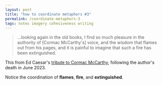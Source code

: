 ```yaml
---
layout: post
title: "how to coordinate metaphors #3"
permalink: /coordinate-metaphors-3
tags: notes imagery cohesiveness writing
---
```


> ...looking again in the old books, I find so much pleasure in the authority of [Cormac McCarthy's] voice, and the wisdom that flames out from his pages, and it is painful to imagine that such a fire has been extinguished.
<!--more-->

This from Ed Caesar's [tribute to Cormac McCarthy](https://www.newyorker.com/culture/postscript/cormac-mccarthys-narrative-wisdom), following the author's death in June 2023.

Notice the coordination of **flames**, **fire**, and **extinguished**.